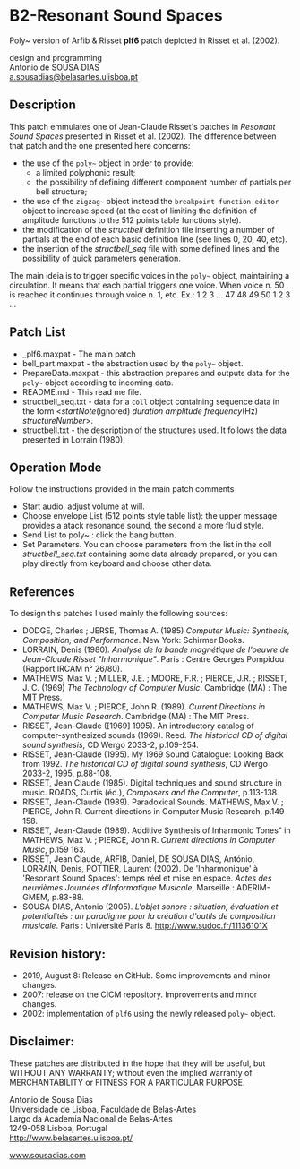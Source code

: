 # B2-Resonant Sound Spaces
Poly~ version of Arfib & Risset __plf6__ patch depicted in Risset et al. (2002).<br>

design and programming<br>
Antonio de SOUSA DIAS<br>
a.sousadias@belasartes.ulisboa.pt


## Description
This patch emmulates one of Jean-Claude Risset's patches in _Resonant Sound Spaces_ presented in Risset et al. (2002). The difference between that patch and the one presented here concerns:<br>
- the use of the `poly~` object in order to provide:<br>
  - a limited polyphonic result;<br>
  - the possibility of defining different component number of partials per bell structure;<br>
- the use of the `zigzag~` object instead the `breakpoint function editor` object to increase speed (at the cost of limiting the definition of amplitude functions to the 512 points table functions style).<br>
- the modification of the _structbell_ definition file inserting a number of partials at the end of each basic definition line (see lines 0, 20, 40, etc).<br>
- the insertion of the _structbell_seq_ file with some defined lines and the possibility of quick parameters generation.<br>

The main ideia is to trigger specific voices in the `poly~` object, maintaining a circulation. It means that each partial triggers one voice. When voice n. 50 is reached it continues through voice n. 1, etc. Ex.: 1 2 3 ... 47 48 49 50 1 2 3 ...<br>

## Patch List
- \_plf6.maxpat - The main patch<br>
- bell_part.maxpat - the abstraction used by the `poly~` object.<br>
- PrepareData.maxpat - this abstraction prepares and outputs data for the `poly~` object according to incoming data.<br>
- README.md - This read me file.<br>
- structbell_seq.txt - data for a `coll` object containing sequence data in the form <_startNote_(ignored) _duration_ _amplitude_ _frequency_(Hz) _structureNumber_>.<br>
- structbell.txt - the description of the structures used. It follows the data presented in Lorrain (1980).<br>

## Operation Mode
Follow the instructions provided in the main patch comments<br>
- Start audio, adjust volume at will.<br>
- Choose envelope List (512 points style table list): the upper message provides a atack resonance sound, the second a more fluid style.<br>
- Send List to poly~ : click the bang button.<br>
- Set Parameters. You can choose parameters from the list in the coll _structbell_seq.txt_ containing some data already prepared, or you can play directly from keyboard and choose other data.

## References
To design this patches I used mainly the following sources:<br>
- DODGE, Charles ; JERSE, Thomas A. (1985) _Computer Music: Synthesis, Composition, and Performance_. New York: Schirmer Books.
- LORRAIN, Denis (1980). _Analyse de la bande magnétique de l'oeuvre de Jean-Claude Risset "Inharmonique"_. Paris : Centre Georges Pompidou (Rapport IRCAM n° 26/80).
- MATHEWS, Max V. ; MILLER, J.E. ; MOORE, F.R. ; PIERCE, J.R. ; RISSET, J. C. (1969) _The Technology of Computer Music_. Cambridge (MA) : The MIT Press.
- MATHEWS, Max V. ; PIERCE, John R. (1989). _Current Directions in Computer Music Research_. Cambridge (MA) : The MIT Press.
- RISSET, Jean-Claude ([1969] 1995). An introductory catalog of computer-synthesized sounds (1969). Reed. _The historical CD of digital sound synthesis_, CD Wergo 2033-2, p.109-254.
- RISSET, Jean-Claude (1995). My 1969 Sound Catalogue: Looking Back from 1992. _The historical CD of digital sound synthesis_, CD Wergo 2033-2, 1995, p.88-108.
- RISSET, Jean Claude (1985). Digital techniques and sound structure in music. ROADS, Curtis (éd.), _Composers and the Computer_, p.113-138.
- RISSET, Jean-Claude (1989). Paradoxical Sounds. MATHEWS, Max V. ; PIERCE, John R. Current directions in Computer Music Research, p.149 158.
- RISSET, Jean-Claude (1989). Additive Synthesis of Inharmonic Tones" in MATHEWS, Max V. ; PIERCE, John R. _Current directions in Computer Music_, p.159 163.
- RISSET, Jean Claude, ARFIB, Daniel, DE SOUSA DIAS, António, LORRAIN, Denis, POTTIER, Laurent (2002). De 'Inharmonique' à 'Resonant Sound Spaces':  temps réel et mise en espace. _Actes des neuvièmes Journées d’Informatique Musicale_, Marseille : ADERIM-GMEM, p.83-88.
- SOUSA DIAS, Antonio (2005). _L'objet sonore : situation, évaluation et potentialités : un paradigme pour la création d'outils de composition musicale_. Paris : Université Paris 8. http://www.sudoc.fr/11136101X

## Revision history:
- 2019, August 8: Release on GitHub. Some improvements and minor changes.
- 2007: release on the CICM repository. Improvements and minor changes.
- 2002: implementation of `plf6` using the newly released `poly~` object.


## Disclaimer:
These patches are distributed in the hope that they will be useful, but WITHOUT ANY WARRANTY; without even the implied warranty of MERCHANTABILITY or FITNESS FOR A PARTICULAR PURPOSE.<br>


Antonio de Sousa Dias<br>
Universidade de Lisboa, Faculdade de Belas-Artes<br>
Largo da Academia Nacional de Belas-Artes<br>
1249-058 Lisboa, Portugal<br>
http://www.belasartes.ulisboa.pt/

www.sousadias.com
